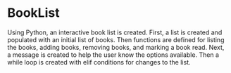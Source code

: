 # BookList
Using Python, an interactive book list is created.
First, a list is created and populated with an initial list of books.
Then functions are defined for listing the books, adding books, removing books, and marking a book read.
Next, a message is created to help the user know the options available.
Then a while loop is created with elif conditions for changes to the list.
